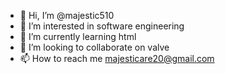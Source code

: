 - 👋 Hi, I’m @majestic510
- 👀 I’m interested in software engineering
- 🌱 I’m currently learning html
- 💞️ I’m looking to collaborate on valve
- 📫 How to reach me majesticare20@gmail.com

<!---
majestic510/majestic510 is a ✨ special ✨ repository because its `README.md` (this file) appears on your GitHub profile.
You can click the Preview link to take a look at your changes.
--->
